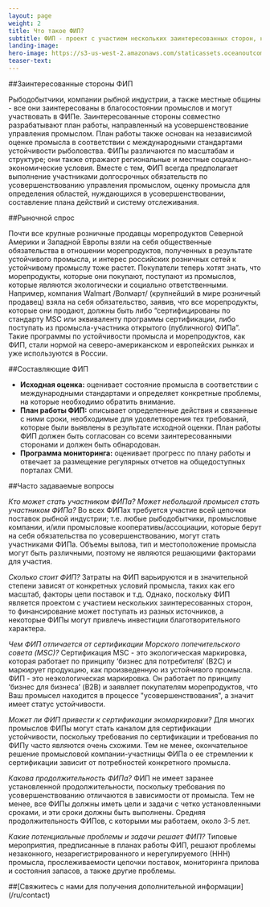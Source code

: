 ```yaml
---
layout: page 
weight: 2
title: Что такое ФИП?
subtitle: ФИП - проект с участием нескольких заинтересованных сторон, направленный на улучшение благосостояния рыбного промысла. ФИП использует рыночный спрос на морепродукты, полученные в результате устойчивого промысла, как один из рычагов деятельности ФИПа, что в свою очередь дает полномочия рыбодобытчикам и заинтересованным сторонам, которые поддерживают положительные изменения в промыслах.
landing-image: 
hero-image: https://s3-us-west-2.amazonaws.com/staticassets.oceanoutcomes.org/hero+photos/russianfisherieshero.jpg
teaser-text:
---
```

##Заинтересованные стороны ФИП

Рыбодобытчики, компании рыбной индустрии, а также местные общины - все они заинтересованы в благосостоянии промыслов и могут участвовать в ФИПе. Заинтересованные стороны совместно разрабатывают план работы, направленный на усовершенствование управления промыслом. План работы также основан на независимой оценке промысла в соответствии с международными стандартами устойчивости рыболовства. ФИПы различаются по масштабам и структуре; они также отражают региональные и местные социально-экономические условия. Вместе с тем, ФИП всегда предполагает выполнение участниками долгосрочных обязательств по усовершенствованию управления промыслом, оценку промысла для определения областей, нуждающихся в усовершенствовании, составление плана действий и систему отслеживания.

##Рыночной спрос

Почти все крупные розничные продавцы морепродуктов Северной Америки и Западной Европы взяли на себя общественные обязательства в отношении морепродуктов, полученных в результате устойчивого промысла, и интерес российских розничных сетей к устойчивому промыслу тоже растет. Покупатели теперь хотят знать, что морепродукты, которые они покупают, поступают из промыслов, которые являются экологически и социально ответственными. Например, компания Walmart /Волмарт/ (крупнейший в мире розничный продавец) взяла на себя обязательство, заявив, что все морепродукты, которые они продают, должны быть либо “сертифицированы по стандарту MSC или эквиваленту программы сертификации, либо поступать из промысла-участника открытого (публичного) ФИПа”. Такие программы по устойчивости промысла и морепродуктов, как ФИП, стали нормой на северо-американском и европейских рынках и уже используются в России.

##Составляющие ФИП

* **Исходная оценка:** оценивает состояние промысла в соответствии с международными стандартами и определяет конкретные проблемы, на которые необходимо обратить внимание.
* **План работы ФИП:** описывает определенные действия и связанные с ними сроки, необходимые для удовлетворения тех требований, которые были выявлены в результате исходной оценки. План работы ФИП должен быть согласован со всеми заинтересованными сторонами и должен быть обнародован. 
* **Программа мониторинга:** оценивает прогресс по плану работы и отвечает за размещение регулярных отчетов на общедоступных порталах СМИ. 

##Часто задаваемые вопросы

*Кто может стать участником ФИПа? Может небольшой промысел стать участником ФИПа?*
Во всех ФИПах требуется участие всей цепочки поставок рыбной индустрии; т.е. любые рыбодобытчики, промысловые компании, и/или промысловые кооперативы/ассоциации, которые берут на себя обязательства по усовершенствованию, могут стать участниками ФИПа. Объемы вылова, тип и местоположение промысла могут быть различными, поэтому не являются решающими факторами для участия.

*Сколько стоит ФИП?*
Затраты на ФИП варьируются и в значительной степени зависят от конкретных условий промысла, таких как его масштаб, факторы цепи поставок и т.д. Однако, поскольку ФИП является проектом с участием нескольких заинтересованных сторон, то финансирование может поступать из разных источников, а некоторые ФИПы могут привлечь инвестиции благотворительного характера.

*Чем ФИП отличается от сертификации Морского попечительского совета (MSC)?*
Сертификация MSC - это экологическая маркировка, которая работает по принципу ‘бизнес для потребителя’ (В2С) и маркирует продукцию, как произведенную из устойчивого промысла. ФИП - это неэкологическая маркировка. Он работает по принципу ‘бизнес для бизнеса’ (B2В) и заявляет покупателям морепродуктов, что Ваш промысел находится в процессе "усовершенствования", а значит имеет статус устойчивости.

*Может ли ФИП привести к сертификации экомаркировки?*
Для многих промыслов ФИПы могут стать каналом для сертификации устойчивости, поскольку требования по сертификации и требования по ФИПу часто являются очень схожими. Тем не менее, окончательное решение промысловой компании-участницы ФИПа о ee стремлении к сертификации зависит от потребностей конкретного промысла. 

*Какова продолжительность ФИПа?*
ФИП не имеет заранее установленной продолжительности, поскольку требования по усовершенствованию отличаются в зависимости от промысла. Тем не менее, все ФИПы должны иметь цели и задачи с четко установленными сроками, и эти сроки должны быть выполнены. Средняя продолжительность ФИПов, с которыми мы работаем, около 3-5 лет.

*Какие потенциальные проблемы и задачи решает ФИП?*
Типовые мероприятия, предписанные в планах работы ФИП, решают проблемы незаконного, незарегистрированного и нерегулируемого (ННН) промысла, прослеживаемости цепочки поставок, мониторинга прилова и состояния запасов, а также другие проблемы.

##[Свяжитесь с нами для получения дополнительной информации] (/ru/contact)
